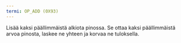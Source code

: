 ```yaml
---
termi: OP_ADD (0X93)
---
```


Lisää kaksi päällimmäistä alkiota pinossa. Se ottaa kaksi päällimmäistä arvoa pinosta, laskee ne yhteen ja korvaa ne tuloksella.